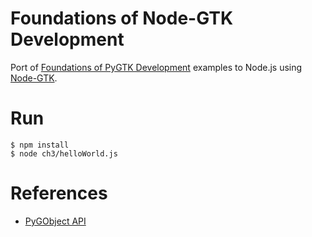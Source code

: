 Foundations of Node-GTK Development
===

Port of [Foundations of PyGTK Development](https://www.apress.com/gp/book/9781484241783) examples
to Node.js using [Node-GTK](https://github.com/romgrk/node-gtk).


Run
===

```
$ npm install
$ node ch3/helloWorld.js
```

References
===

* [PyGObject API](http://lazka.github.io/pgi-docs/index.html#Gtk-3.0)
